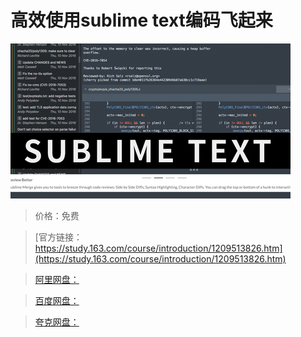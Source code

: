 # 高效使用sublime text编码飞起来

![img](../../../assets/study163/free/b1d9d016abf645df91b69156f0d2a81f.png)

> 价格：免费

> [官方链接：https://study.163.com/course/introduction/1209513826.htm](https://study.163.com/course/introduction/1209513826.htm)

> [阿里网盘：]()

> [百度网盘：]()

> [夸克网盘：]()

